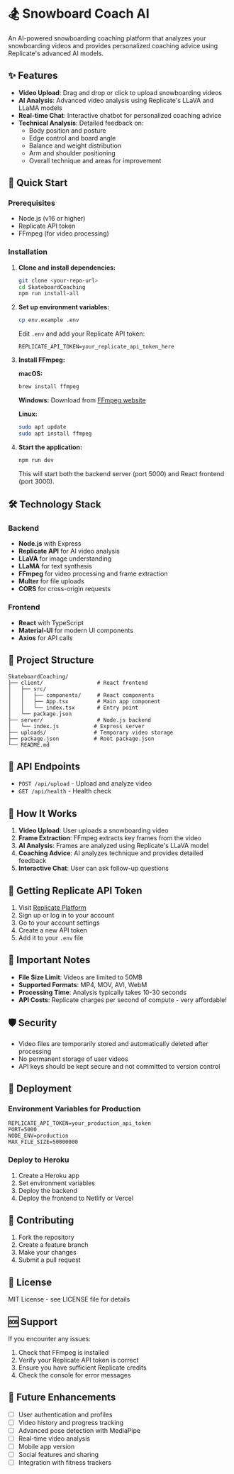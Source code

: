 # 🏂 Snowboard Coach AI

An AI-powered snowboarding coaching platform that analyzes your snowboarding videos and provides personalized coaching advice using Replicate's advanced AI models.

## ✨ Features

- **Video Upload**: Drag and drop or click to upload snowboarding videos
- **AI Analysis**: Advanced video analysis using Replicate's LLaVA and LLaMA models
- **Real-time Chat**: Interactive chatbot for personalized coaching advice
- **Technical Analysis**: Detailed feedback on:
  - Body position and posture
  - Edge control and board angle
  - Balance and weight distribution
  - Arm and shoulder positioning
  - Overall technique and areas for improvement

## 🚀 Quick Start

### Prerequisites

- Node.js (v16 or higher)
- Replicate API token
- FFmpeg (for video processing)

### Installation

1. **Clone and install dependencies:**
   ```bash
   git clone <your-repo-url>
   cd SkateboardCoaching
   npm run install-all
   ```

2. **Set up environment variables:**
   ```bash
   cp env.example .env
   ```
   
   Edit `.env` and add your Replicate API token:
   ```
   REPLICATE_API_TOKEN=your_replicate_api_token_here
   ```

3. **Install FFmpeg:**
   
   **macOS:**
   ```bash
   brew install ffmpeg
   ```
   
   **Windows:**
   Download from [FFmpeg website](https://ffmpeg.org/download.html)
   
   **Linux:**
   ```bash
   sudo apt update
   sudo apt install ffmpeg
   ```

4. **Start the application:**
   ```bash
   npm run dev
   ```

   This will start both the backend server (port 5000) and React frontend (port 3000).

## 🛠️ Technology Stack

### Backend
- **Node.js** with Express
- **Replicate API** for AI video analysis
- **LLaVA** for image understanding
- **LLaMA** for text synthesis
- **FFmpeg** for video processing and frame extraction
- **Multer** for file uploads
- **CORS** for cross-origin requests

### Frontend
- **React** with TypeScript
- **Material-UI** for modern UI components
- **Axios** for API calls

## 📁 Project Structure

```
SkateboardCoaching/
├── client/                 # React frontend
│   ├── src/
│   │   ├── components/     # React components
│   │   ├── App.tsx         # Main app component
│   │   └── index.tsx       # Entry point
│   └── package.json
├── server/                 # Node.js backend
│   └── index.js           # Express server
├── uploads/               # Temporary video storage
├── package.json           # Root package.json
└── README.md
```

## 🔧 API Endpoints

- `POST /api/upload` - Upload and analyze video
- `GET /api/health` - Health check

## 🎯 How It Works

1. **Video Upload**: User uploads a snowboarding video
2. **Frame Extraction**: FFmpeg extracts key frames from the video
3. **AI Analysis**: Frames are analyzed using Replicate's LLaVA model
4. **Coaching Advice**: AI analyzes technique and provides detailed feedback
5. **Interactive Chat**: User can ask follow-up questions

## 🔑 Getting Replicate API Token

1. Visit [Replicate Platform](https://replicate.com/)
2. Sign up or log in to your account
3. Go to your account settings
4. Create a new API token
5. Add it to your `.env` file

## 🚨 Important Notes

- **File Size Limit**: Videos are limited to 50MB
- **Supported Formats**: MP4, MOV, AVI, WebM
- **Processing Time**: Analysis typically takes 10-30 seconds
- **API Costs**: Replicate charges per second of compute - very affordable!

## 🛡️ Security

- Video files are temporarily stored and automatically deleted after processing
- No permanent storage of user videos
- API keys should be kept secure and not committed to version control

## 🚀 Deployment

### Environment Variables for Production
```env
REPLICATE_API_TOKEN=your_production_api_token
PORT=5000
NODE_ENV=production
MAX_FILE_SIZE=50000000
```

### Deploy to Heroku
1. Create a Heroku app
2. Set environment variables
3. Deploy the backend
4. Deploy the frontend to Netlify or Vercel

## 🤝 Contributing

1. Fork the repository
2. Create a feature branch
3. Make your changes
4. Submit a pull request

## 📄 License

MIT License - see LICENSE file for details

## 🆘 Support

If you encounter any issues:
1. Check that FFmpeg is installed
2. Verify your Replicate API token is correct
3. Ensure you have sufficient Replicate credits
4. Check the console for error messages

## 🔮 Future Enhancements

- [ ] User authentication and profiles
- [ ] Video history and progress tracking
- [ ] Advanced pose detection with MediaPipe
- [ ] Real-time video analysis
- [ ] Mobile app version
- [ ] Social features and sharing
- [ ] Integration with fitness trackers
